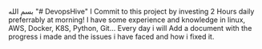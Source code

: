 بسم الله 
"# DevopsHive" 
I Commit to this project by investing 2 Hours daily preferrably at morning!
I have some experience and knowledge in linux, AWS, Docker, K8S, Python, Git...
Every day i will Add a document with the progress i made and the issues i have faced and how i fixed it.
